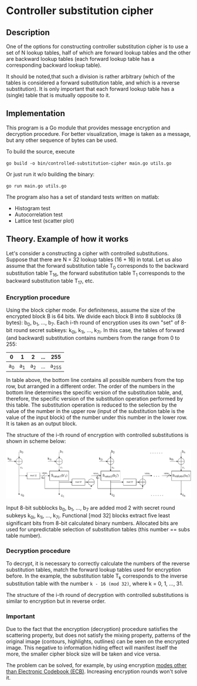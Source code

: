 # Controller substitution cipher

## Description

One of the options for constructing controller substitution cipher is to use a set of 
N lookup tables, half of which are forward lookup tables and the other are backward lookup
tables (each forward lookup table has a corresponding backward lookup table).

It should be noted,that such a division is rather arbitrary (which of the tables is 
considered a forward substitution table, and which is a reverse substitution). 
It is only important that each forward lookup table has a (single) table that is 
mutually opposite to it. 

## Implementation

This program is a Go module that provides message encryption and decryption procedure.
For better visualization, image is taken as a message, but any other sequence of bytes
can be used.

To build the source, execute 

`go build -o bin/controlled-substitution-cipher main.go utils.go`

Or just run it w/o building the binary:

`go run main.go utils.go`

The program also has a set of standard tests written on matlab: 
- Histogram test
- Autocorrelation test
- Lattice test (scatter plot)

## Theory. Example of how it works

Let's consider a constructing a cipher with controlled substitutions. Suppose that 
there are N = 32 lookup tables (16 + 16) in total. Let us also assume that the forward 
substitution table T<sub>0</sub> corresponds to the backward substitution table
T<sub>16</sub>, the forward substitution table T<sub>1</sub> corresponds to the 
backward substitution table T<sub>17</sub>, etc. 

### Encryption procedure

Using the block cipher mode. For definiteness, assume the size of the encrypted 
block B is 64 bits. We divide each block B into 8 subblocks (8 bytes): b<sub>0</sub>, 
b<sub>1</sub>, ..., b<sub>7</sub>. Each i-th round of encryption uses its own 
"set" of 8-bit round secret subkeys: k<sub>0i</sub>, k<sub>1i</sub>, ..., k<sub>7i</sub>.
In this case, the tables of forward (and backward) substitution contains numbers from 
the range from 0 to 255:


|        0        |       1       |       2        |  ...   |        255        |
|:---------------:|:-------------:|:--------------:|:------:|:-----------------:|
|  a<sub>0</sub>  | a<sub>1</sub> | a<sub>2</sub>  |  ...   |  a<sub>255</sub>  |
  


In table above, the bottom line contains all possible numbers from the top row, 
but arranged in a different order. The order of the numbers in the bottom line 
determines the specific version of the substitution table, and, therefore, 
the specific version of the substitution operation performed by this table.
The substitution operation is reduced to the selection by the value of the number in 
the upper row (input of the substitution table is the value of the input block) 
of the number under this number in the lower row. It is taken as an output block.

The structure of the i-th round of encryption with controlled substitutions is shown 
in scheme below:

<p align="center">
    <img src="examples/enc_round.png"/>
</p>

Input 8-bit subblocks b<sub>0</sub>, b<sub>1</sub>, ..., b<sub>7</sub> are added mod 2 
with secret round subkeys k<sub>0i</sub>, k<sub>1i</sub>, ..., k<sub>7i</sub>. 
Functional [mod 32] blocks extract five least significant bits from 8-bit 
calculated binary numbers. Allocated bits are used for unpredictable selection 
of substitution tables (this number == subs table number).

### Decryption procedure

To decrypt, it is necessary to correctly calculate the numbers of the reverse 
substitution tables, match the forward lookup tables used for encryption before. 
In the example, the substitution table T<sub>k</sub> corresponds to the inverse 
substitution table with the number `k - 16 (mod 32)`, where k = 0, 1, ..., 31.

The structure of the i-th round of decryption with controlled substitutions is similar
to encryption but in reverse order.

### Important

Due to the fact that the encryption (decryption) procedure satisfies the scattering 
property, but does not satisfy the mixing property, patterns of the original image 
(contours, highlights, outlines) can be seen on the encrypted image. 
This negative to information hiding effect will manifest itself the more, the smaller 
cipher block size will be taken and vice versa. 

The problem can be solved, for example, by using encryption [modes other than 
Electronic Codebook (ECB)](https://en.wikipedia.org/wiki/Block_cipher_mode_of_operation). 
Increasing encryption rounds won't solve it.
